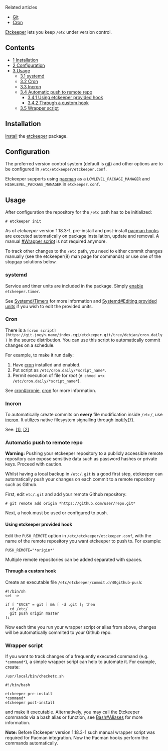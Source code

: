 Related articles

*   [Git](/index.php/Git "Git")
*   [Cron](/index.php/Cron "Cron")

[Etckeeper](http://etckeeper.branchable.com/) lets you keep `/etc` under version control.

## Contents

*   [1 Installation](#Installation)
*   [2 Configuration](#Configuration)
*   [3 Usage](#Usage)
    *   [3.1 systemd](#systemd)
    *   [3.2 Cron](#Cron)
    *   [3.3 Incron](#Incron)
    *   [3.4 Automatic push to remote repo](#Automatic_push_to_remote_repo)
        *   [3.4.1 Using etckeeper provided hook](#Using_etckeeper_provided_hook)
        *   [3.4.2 Through a custom hook](#Through_a_custom_hook)
    *   [3.5 Wrapper script](#Wrapper_script)

## Installation

[Install](/index.php/Install "Install") the [etckeeper](https://www.archlinux.org/packages/?name=etckeeper) package.

## Configuration

The preferred version control system (default is [git](/index.php/Git "Git")) and other options are to be configured in `/etc/etckeeper/etckeeper.conf`.

Etckeeper supports using [pacman](/index.php/Pacman "Pacman") as a `LOWLEVEL_PACKAGE_MANAGER` and `HIGHLEVEL_PACKAGE_MANAGER` in `etckeeper.conf`.

## Usage

After configuration the repository for the `/etc` path has to be initialized:

```
# etckeeper init

```

As of *etckeeper* version 1.18.3-1, pre-install and post-install [pacman hooks](/index.php/Pacman_hooks "Pacman hooks") are executed automatically on package installation, update and removal. A manual [#Wrapper script](#Wrapper_script) is not required anymore.

To track other changes to the `/etc` path, you need to either commit changes manually (see the etckeeper(8) man page for commands) or use one of the stopgap solutions below.

### systemd

Service and timer units are included in the package. Simply [enable](/index.php/Systemd/Timers#Management "Systemd/Timers") `etckeeper.timer`.

See [Systemd/Timers](/index.php/Systemd/Timers "Systemd/Timers") for more information and [Systemd#Editing provided units](/index.php/Systemd#Editing_provided_units "Systemd") if you wish to edit the provided units.

### Cron

There is a `[cron script](https://git.joeyh.name/index.cgi/etckeeper.git/tree/debian/cron.daily)` in the source distribution. You can use this script to automatically commit changes on a schedule.

For example, to make it run daily:

1.  Have [cron](/index.php/Cron "Cron") installed and enabled.
2.  Put script as `/etc/cron.daily/*script_name*`.
3.  Permit execution of file for *root* (`# chmod u+x /etc/cron.daily/*script_name*`).

See [cron#cronie](/index.php/Cron#cronie "Cron"), [cron](/index.php/Cron "Cron") for more information.

### Incron

To automatically create commits on **every** file modification inside `/etc/`, use [incron](https://www.archlinux.org/packages/?name=incron). It utilizes native filesystem signalling through [inotify(7)](http://jlk.fjfi.cvut.cz/arch/manpages/man/inotify.7).

See: [[1]](http://inotify.aiken.cz/?section=incron&page=doc&lang=en), [[2]](https://linux.die.net/man/8/incrond)

### Automatic push to remote repo

**Warning:** Pushing your etckeeper repository to a publicly accessible remote repository can expose sensitive data such as password hashes or private keys. Proceed with caution.

Whilst having a local backup in `/etc/.git` is a good first step, etckeeper can automatically push your changes on each commit to a remote repository such as Github.

First, edit `etc/.git` and add your remote Github repository:

```
# git remote add origin *https://github.com/user/repo.git*

```

Next, a hook must be used or configured to push.

#### Using etckeeper provided hook

Edit the `PUSH_REMOTE` option in `/etc/etckeeper/etckeeper.conf`, with the name of the remote repository you want etckeeper to push to. For example:

```
PUSH_REMOTE="*origin*"

```

Multiple remote repositories can be added separated with spaces.

#### Through a custom hook

Create an executable file `/etc/etckeeper/commit.d/40github-push`:

```
#!/bin/sh
set -e

if [ "$VCS" = git ] && [ -d .git ]; then
  cd /etc/
  git push origin master
fi

```

Now each time you run your wrapper script or alias from above, changes will be automatically commited to your Github repo.

### Wrapper script

If you want to track changes of a frequently executed command (e.g. `*command*`), a simple wrapper script can help to automate it. For example, create:

 `/usr/local/bin/checketc.sh` 
```
#!/bin/bash

etckeeper pre-install
*command*
etckeeper post-install
```

and make it executable. Alternatively, you may call the Etckeeper commands via a bash alias or function, see [Bash#Aliases](/index.php/Bash#Aliases "Bash") for more information.

**Note:** Before Etckeeper version 1.18.3-1 such manual wrapper script was required for Pacman integration. Now the Pacman hooks perform the commands automatically.
